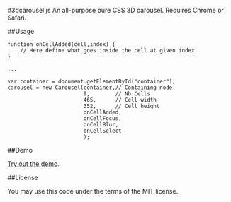 #3dcarousel.js 
An all-purpose pure CSS 3D carousel.
Requires Chrome or Safari.

##Usage

    function onCellAdded(cell,index) {
    	// Here define what goes inside the cell at given index
    }
    
    ...
    
    var container = document.getElementById("container");
    carousel = new Carousel(container,// Containing node
                            9,        // Nb Cells
                            465,      // Cell width
                            352,      // Cell height
                            onCellAdded,
                            onCellFocus,
                            onCellBlur,
                            onCellSelect
                            );

##Demo

[Try out the demo](http://kaizouman.github.com/3dcarousel/).

##License

You may use this code under the terms of the MIT license.
